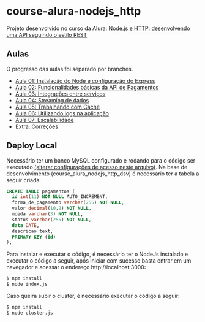 # course-alura-nodejs_http
Projeto desenvolvido no curso da Alura: [Node.js e HTTP: desenvolvendo uma API seguindo o estilo REST](https://cursos.alura.com.br/course/nodejs-avancado)

## Aulas
O progresso das aulas foi separado por branches.
- [Aula 01: Instalação do Node e configuração do Express](https://github.com/raulpe7eira/course-alura-nodejs-http/tree/Aula-01)
- [Aula 02: Funcionalidades básicas da API de Pagamentos](https://github.com/raulpe7eira/course-alura-nodejs-http/tree/Aula-02)
- [Aula 03: Integrações entre serviços](https://github.com/raulpe7eira/course-alura-nodejs-http/tree/Aula-03(simulador))
- [Aula 04: Streaming de dados](https://github.com/raulpe7eira/course-alura-nodejs-http/tree/Aula-04)
- [Aula 05: Trabalhando com Cache](https://github.com/raulpe7eira/course-alura-nodejs-http/tree/Aula-05)
- [Aula 06: Utilizando logs na aplicação](https://github.com/raulpe7eira/course-alura-nodejs-http/tree/Aula-06)
- [Aula 07: Escalabilidade](https://github.com/raulpe7eira/course-alura-nodejs-http/tree/Aula-07)
- [Extra: Correções](https://github.com/raulpe7eira/course-alura-nodejs-http/tree/Correções)

## Deploy Local
Necessário ter um banco MySQL configurado e rodando para o código ser executado [(alterar configurações de acesso neste arquivo)](../master/persistencia/connectionFactory.js). Na base de desenvolvimento (course_alura_nodejs_http_dsv) é necessário ter a tabela a seguir criada:

```sql
CREATE TABLE pagamentos (
  id int(11) NOT NULL AUTO_INCREMENT,
  forma_de_pagamento varchar(255) NOT NULL,
  valor decimal(10,2) NOT NULL,
  moeda varchar(3) NOT NULL,
  status varchar(255) NOT NULL,
  data DATE,
  descricao text,
  PRIMARY KEY (id)
);
```

Para instalar e executar o código, é necessário ter o NodeJs instalado e executar o código a seguir, após iniciar com sucesso basta entrar em um navegador e acessar o endereço http://localhost:3000:

```bash
$ npm install
$ node index.js
```

Caso queira subir o cluster, é necessário executar o código a seguir:

```bash
$ npm install
$ node cluster.js
```
